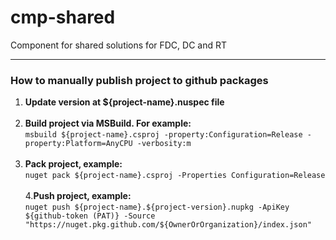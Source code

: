 # cmp-shared
Component for shared solutions for FDC, DC and RT






***
### How to manually publish project to github packages

1. **Update version at ${project-name}.nuspec file** <br/><br/>
2. **Build project via MSBuild. For example:** <br/>```msbuild ${project-name}.csproj -property:Configuration=Release -property:Platform=AnyCPU -verbosity:m```<br/><br/>
3. **Pack project, example:** <br/>```nuget pack ${project-name}.csproj -Properties Configuration=Release```<br/><br/>
4.**Push project, example:** <br/>```nuget push ${project-name}.${project-version}.nupkg -ApiKey ${github-token (PAT)} -Source "https://nuget.pkg.github.com/${OwnerOrOrganization}/index.json"```